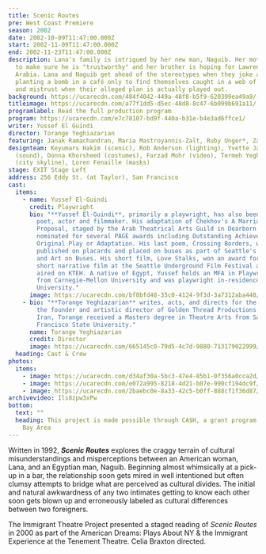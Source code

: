 ```yaml
---
title: Scenic Routes
pre: West Coast Premiere
season: 2002
date: 2002-10-09T11:47:00.000Z
start: 2002-11-09T11:47:00.000Z
end: 2002-11-23T11:47:00.000Z
description: Lana's family is intrigued by her new man, Naguib. Her mother wants
  to make sure he is "trustworthy" and her brother is hoping for Lawrence of
  Arabia. Lana and Naguib get ahead of the stereotypes when they joke about
  planting a bomb in a café only to find themselves caught in a web of deception
  and mistrust when their alleged plan is actually played out.
background: https://ucarecdn.com/484f4042-449a-48f8-b5f9-620399ea49a9/-/crop/1935x1016/0,0/-/preview/
titleimage: https://ucarecdn.com/a77f1dd5-d5ec-48d8-8c47-6b099b691a11/
programlabel: Read the full production program
program: https://ucarecdn.com/e7c78107-bd9f-440a-b31e-b4e3ad6ffce1/
writer: Yussef El Guindi
director: Torange Yeghiazarian
featuring: Janak Ramachandran, Maria Mastroyannis-Zalt, Ruby Unger*, Zachary Link
designteam: Keyumars Hakim (scenic), Rob Anderson (lighting), Yvette Jackson
  (sound), Donna Khorsheed (costumes), Farzad Mohr (video), Termeh Yeghiazarian
  (city skyline), Loren Fenaille (masks)
stage: EXIT Stage Left
address: 256 Eddy St. (at Taylor), San Francisco
cast:
  items:
    - name: Yussef El-Guindi
      credit: Playwright
      bio: "**Yussef El-Guindi**, primarily a playwright, has also been active as a
        poet, actor and filmmaker. His adaptation of Chekhov's A Marriage
        Proposal, staged by the Arab Theatrical Arts Guild in Dearborn MI, was
        nominated for several PAGE awards including Outstanding Achievement in
        Original Play or Adaptation. His last poem, Crossing Borders, was
        published on placards and placed on buses as part of Seattle's Poetry
        and Art on Buses. His short film, Love Stalks, won an award for best
        short narrative film at the Seattle Underground Film Festival and was
        aired on KTEH. A native of Egypt, Yussef holds an MFA in Playwriting
        from Carnegie-Mellon University and was playwright in-residence at Duke
        University."
      image: https://ucarecdn.com/bf8bfd48-35c0-4124-9f3d-3a7312aba448/
    - bio: "**Torange Yeghiazarian** writes, acts, and directs for the theatre. She is
        the founder and artistic director of Golden Thread Productions. Born in
        Iran, Torange received a Masters degree in Theatre Arts from San
        Francisco State University."
      name: Torange Yeghiazarian
      credit: Director
      image: https://ucarecdn.com/665145c0-79d5-4c7d-9880-713179022999/
  heading: Cast & Crew
photos:
  items:
    - image: https://ucarecdn.com/d34af30a-5bc3-47e4-85b1-0f356a0cca2d/
    - image: https://ucarecdn.com/e072a995-8218-4d21-b07e-990cf194dc9f/
    - image: https://ucarecdn.com/2baebc0e-8a33-42c5-b0ff-888cf1f36d87/
archivevideo: Ils8zpw3xPw
bottom:
  text: ""
  heading: This project is made possible through CA$H, a grant program of Theatre
    Bay Area
---
```

Written in 1992, ***Scenic Routes*** explores the craggy terrain of cultural misunderstandings and misperceptions between an American woman, Lana, and an Egyptian man, Naguib. Beginning almost whimsically at a pick-up in a bar, the relationship soon gets mired in well intentioned but often clumsy attempts to bridge what are perceived as cultural divides. The initial and natural awkwardness of any two intimates getting to know each other soon gets blown up and erroneously labeled as cultural differences between two foreigners.

The Immigrant Theatre Project presented a staged reading of *Scenic* *Routes* in 2000 as part of the American Dreams: Plays About NY & the Immigrant Experience at the Tenement Theatre. Celia Braxton directed.